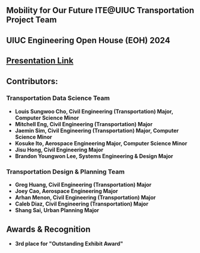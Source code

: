 ## Mobility for Our Future ITE@UIUC Transportation Project Team 
## UIUC Engineering Open House (EOH) 2024 

## [Presentation Link](https://docs.google.com/presentation/d/171UTMMFi82cHjFccOjHWr_IUAm_sJBOc/edit?usp=sharing&ouid=104424963621704265304&rtpof=true&sd=true)

## Contributors:
### Transportation Data Science Team
- **Louis Sungwoo Cho, Civil Engineering (Transportation) Major, Computer Science Minor**
- **Mitchell Eng, Civil Engineering (Transportation) Major**
- **Jaemin Sim, Civil Engineering (Transportation) Major, Computer Science Minor**
- **Kosuke Ito, Aerospace Engineering Major, Computer Science Minor**
- **Jisu Hong, Civil Engineering Major**
- **Brandon Youngwon Lee, Systems Engineering & Design Major**

### Transportation Design & Planning Team
- **Greg Huang, Civil Engineering (Transportation) Major**
- **Joey Cao, Aerospace Engineering Major**
- **Arhan Menon, Civil Engineering (Transportation) Major**
- **Caleb Diaz, Civil Engineering (Transportation) Major**
- **Shang Sai, Urban Planning Major**

## Awards & Recognition
- **3rd place for "Outstanding Exhibit Award"**
